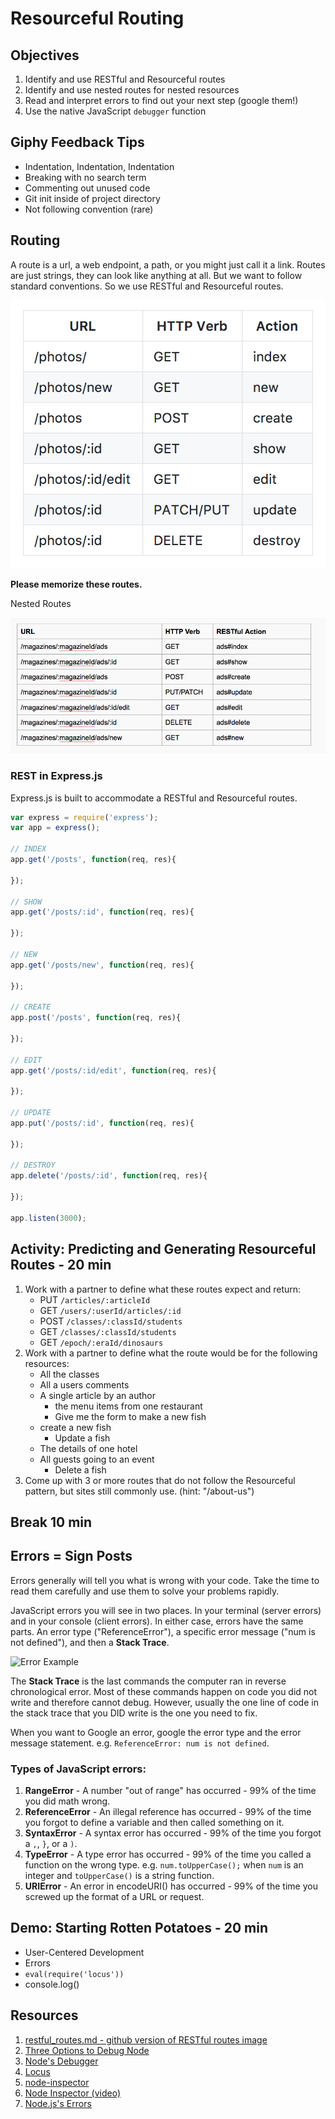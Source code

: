 # Resourceful Routing

## Objectives

1. Identify and use RESTful and Resourceful routes
1. Identify and use nested routes for nested resources
1. Read and interpret errors to find out your next step (google them!)
1. Use the native JavaScript `debugger` function

## Giphy Feedback Tips

- Indentation, Indentation, Indentation
- Breaking with no search term
- Commenting out unused code
- Git init inside of project directory
- Not following convention (rare)

## Routing

A route is a url, a web endpoint, a path, or you might just call it a link. Routes are just strings, they can look like anything at all. But we want to follow standard conventions. So we use RESTful and Resourceful routes.

![RESTful Routes](assets/RESTful-routes.png)

**Please memorize these routes.**

Nested Routes

![Nested Routes](assets/nested-routes.png)

### REST in Express.js

Express.js is built to accommodate a RESTful and Resourceful routes.

```js
var express = require('express');
var app = express();

// INDEX
app.get('/posts', function(req, res){

});

// SHOW
app.get('/posts/:id', function(req, res){

});

// NEW
app.get('/posts/new', function(req, res){

});

// CREATE
app.post('/posts', function(req, res){

});

// EDIT
app.get('/posts/:id/edit', function(req, res){

});

// UPDATE
app.put('/posts/:id', function(req, res){

});

// DESTROY
app.delete('/posts/:id', function(req, res){

});

app.listen(3000);
```

## Activity: Predicting and Generating Resourceful Routes - 20 min

1. Work with a partner to define what these routes expect and return:
    - PUT `/articles/:articleId`
    - GET `/users/:userId/articles/:id`
    - POST `/classes/:classId/students`
    - GET `/classes/:classId/students`
    - GET `/epoch/:eraId/dinosaurs`
1. Work with a partner to define what the route would be for the following resources:
    - All the classes
    - All a users comments
    - A single article by an author
		- the menu items from one restaurant
		- Give me the form to make a new fish
    - create a new fish
		- Update a fish
    - The details of one hotel
    - All guests going to an event
		- Delete a fish
1. Come up with 3 or more routes that do not follow the Resourceful pattern, but sites still commonly use. (hint: "/about-us")

## Break 10 min

## Errors = Sign Posts

Errors generally will tell you what is wrong with your code. Take the time to read them carefully and use them to solve your problems rapidly.

JavaScript errors you will see in two places. In your terminal (server errors) and in your console (client errors). In either case, errors have the same parts. An error type ("ReferenceError"), a specific error message ("num is not defined"), and then a **Stack Trace**.

![Error Example](assets/error-example.png)

The **Stack Trace** is the last commands the computer ran in reverse chronological error. Most of these commands happen on code you did not write and therefore cannot debug. However, usually the one line of code in the stack trace that you DID write is the one you need to fix.

When you want to Google an error, google the error type and the error message statement. e.g. `ReferenceError: num is not defined`.

### Types of JavaScript errors:

1. **RangeError** - A number "out of range" has occurred - 99% of the time you did math wrong.
1. **ReferenceError** - An illegal reference has occurred - 99% of the time you forgot to define a variable and then called something on it.
1. **SyntaxError** - A syntax error has occurred - 99% of the time you forgot a `,`, `}`, or a `)`.
1. **TypeError** - A type error has occurred - 99% of the time you called a function on the wrong type. e.g. `num.toUpperCase();` when `num` is an integer and `toUpperCase()` is a string function.
1. **URIError** - An error in encodeURI() has occurred - 99% of the time you screwed up the format of a URL or request.

## Demo: Starting Rotten Potatoes - 20 min

- User-Centered Development
- Errors
- `eval(require('locus'))`
- console.log()

## Resources

1. [restful_routes.md - github version of RESTful routes image](https://gist.github.com/alexpchin/09939db6f81d654af06b)
1. [Three Options to Debug Node](https://spin.atomicobject.com/2015/09/25/debug-node-js/)
1. [Node's Debugger](https://nodejs.org/api/debugger.html)
1. [Locus](https://www.npmjs.com/package/locus)
1. [node-inspector](https://github.com/node-inspector/node-inspector)
1. [Node Inspector (video)](https://www.youtube.com/watch?v=03qGA-GJXjI)
1. [Node.js's Errors](https://nodejs.org/api/errors.html#errors_class_referenceerror)
